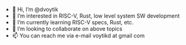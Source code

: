 - 👋 Hi, I’m @dvoytik
- 👀 I’m interested in RISC-V, Rust, low level system SW development
- 🌱 I’m currently learning RISC-V specs, Rust, etc.
- 💞️ I’m looking to collaborate on above topics
- 📫 You can reach me via e-mail voytikd at gmail com

<!---
dvoytik/dvoytik is a ✨ special ✨ repository because its `README.md` (this file) appears on your GitHub profile.
You can click the Preview link to take a look at your changes.
--->
